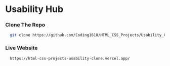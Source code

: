 # Usability Hub

### Clone The Repo
``` bash
  git clone https://github.com/Coding1610/HTML_CSS_Projects/Usability_Clone.git
```

### Live Website
```
  https://html-css-projects-usability-clone.vercel.app/
```

